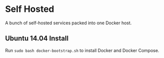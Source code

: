 # Self Hosted
A bunch of self-hosted services packed into one Docker host.

## Ubuntu 14.04 Install

Run `sudo bash docker-bootstrap.sh` to install Docker and Docker Compose.
